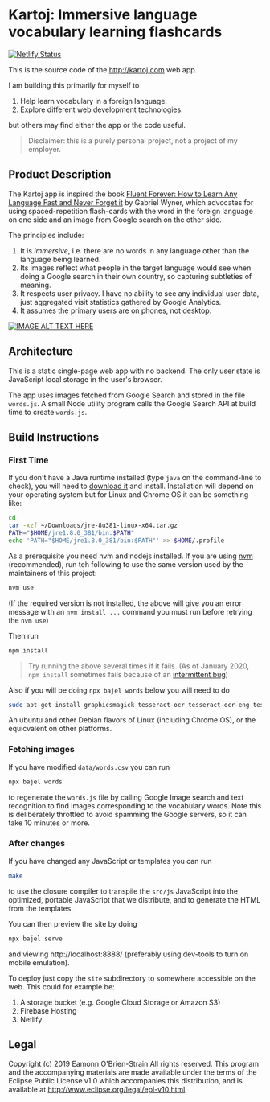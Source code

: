 # Kartoj: Immersive language vocabulary learning flashcards

[![Netlify Status][3]][4]

This is the source code of the http://kartoj.com web app.

I am building this primarily for myself to

1. Help learn vocabulary in a foreign language.
2. Explore different web development technologies.

but others may find either the app or the code useful.

> Disclaimer: this is a purely personal project, not a project of my employer.

## Product Description

The Kartoj app is inspired the book [Fluent Forever: How to Learn Any Language
Fast and Never Forget it][1] by Gabriel Wyner, which advocates for using
spaced-repetition flash-cards with the word in the foreign language on one side
and an image from Google search on the other side.

The principles include:

1. It is *immersive*, i.e. there are no words in any language other than the
   language being learned.
2. Its images reflect what people in the target language would see when doing a Google search in their own country, so capturing subtleties of meaning.
3. It respects user privacy. I have no ability to see any individual user data,
   just aggregated visit statistics gathered by Google Analytics.
4. It assumes the primary users are on phones, not desktop.

[![IMAGE ALT TEXT HERE](https://img.youtube.com/vi/aOPjr2JHLyM/0.jpg)](https://www.youtube.com/watch?v=aOPjr2JHLyM)

## Architecture

This is a static single-page web app with no backend. The only user state is JavaScript local storage in the user's browser.

The app uses images fetched from Google Search and stored in the file `words.js`. A small Node utility program calls the Google Search API at build time to create `words.js`.

## Build Instructions

### First Time

If you don't have a Java runtime installed (type `java` on the command-line to check), you will need to [download it][7] and install. Installation will depend on your operating system but for Linux and Chrome OS it can be something like:

```sh
cd
tar -xzf ~/Downloads/jre-8u381-linux-x64.tar.gz
PATH="$HOME/jre1.8.0_381/bin:$PATH"
echo 'PATH="$HOME/jre1.8.0_381/bin:$PATH"' >> $HOME/.profile
```

As a prerequisite you need nvm and nodejs installed. If you are using [nvm][5] (recommended), run teh following to use the same version used by the maintainers of this project:

```sh
nvm use
```

(If the required version is not installed, the above will give you an error message with an `nvm install ...` command you must run before retrying the `nvm use`)

Then run

```sh
npm install
```

> Try running the above several times if it fails. (As of January 2020, `npm install` sometimes fails because of an [intermittent bug][6])


Also if you will be doing `npx bajel words` below you will need to do

```sh
sudo apt-get install graphicsmagick tesseract-ocr tesseract-ocr-eng tesseract-ocr-spa  tesseract-ocr-fra
```

An ubuntu and other Debian flavors of Linux (including Chrome OS), or the equicvalent on other platforms.

### Fetching images


If you have modified `data/words.csv` you can run

```sh
npx bajel words
```

to regenerate the `words.js` file by calling Google Image search and text
recognition to find images corresponding to the vocabulary words. Note this is
deliberately throttled to avoid spamming the Google servers, so it can take 10
minutes or more.

### After changes


If you have changed any JavaScript or templates you can run

```sh
make
```

to use the closure compiler to transpile the `src/js` JavaScript into the
optimized, portable JavaScript that we distribute, and to generate the HTML from the templates.

You can then preview the site by doing

```sh
npx bajel serve
```

and viewing http://localhost:8888/ (preferably using dev-tools to turn on mobile emulation).

To deploy just copy the `site` subdirectory to somewhere accessible on the web.
This could for example be:

1. A storage bucket (e.g. Google Cloud Storage or Amazon S3)
2. Firebase Hosting
3. Netlify

## Legal

Copyright (c) 2019 Eamonn O'Brien-Strain All rights reserved. This
program and the accompanying materials are made available under the
terms of the Eclipse Public License v1.0 which accompanies this
distribution, and is available at
http://www.eclipse.org/legal/epl-v10.html

[1]: https://books.google.com/books/about/Fluent_Forever.html?id=gs1vDwAAQBAJ
[3]: https://api.netlify.com/api/v1/badges/a5cb7d45-7151-42dc-9a5d-9cc3f64bd40b/deploy-status
[4]: https://app.netlify.com/sites/hungry-rosalind-0028da/deploys
[5]: https://github.com/nvm-sh/nvm
[6]: https://github.com/nodejs/node/issues/30581
[7]: https://www.java.com/en/download/
